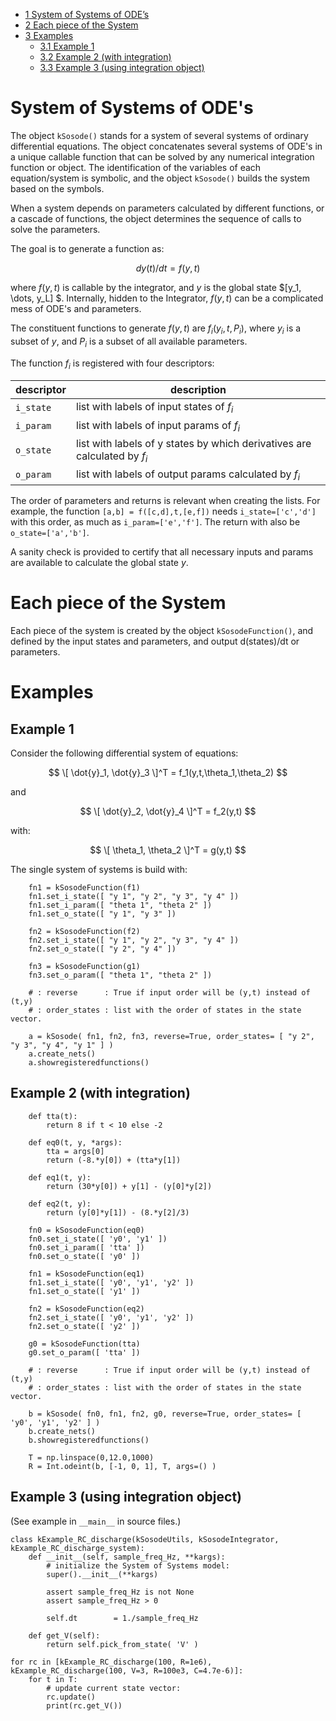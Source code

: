-   [<span class="toc-section-number">1</span> System of Systems of
    ODE’s](#system-of-systems-of-odes)
-   [<span class="toc-section-number">2</span> Each piece of the
    System](#each-piece-of-the-system)
-   [<span class="toc-section-number">3</span> Examples](#examples)
    -   [<span class="toc-section-number">3.1</span> Example
        1](#example-1)
    -   [<span class="toc-section-number">3.2</span> Example 2 (with
        integration)](#example-2-with-integration)
    -   [<span class="toc-section-number">3.3</span> Example 3 (using
        integration object)](#example-3-using-integration-object)

# System of Systems of ODE's

The object `kSosode()` stands for a system of several systems of ordinary
differential equations. The object concatenates several systems of ODE's in a
unique callable function that can be solved by any numerical integration
function or object. The identification of the variables of each equation/system
is symbolic, and the object `kSosode()` builds the system based on the symbols.

When a system depends on parameters calculated by different functions, or a
cascade of functions, the object determines the sequence of calls to solve the
parameters.

The goal is to generate a function as:

$$ dy(t)/dt = f(y,t) $$

where $f(y,t)$ is callable by the integrator, and $y$ is the global state
$[y_1, \dots, y_L] $.  Internally, hidden to the Integrator, $f(y,t)$ can be a
complicated mess of ODE's and parameters.

The constituent functions to generate $f(y,t)$ are $f_i(y_i,t,P_i)$, where
$y_i$ is a subset of $y$, and $P_i$ is a subset of all available parameters.

The function $f_i$ is registered with four descriptors:

| descriptor | description |
| ---------- | ----------- |
| `i_state` | list with labels of input states of $f_i$ |
| `i_param` | list with labels of input params of $f_i$ |
| `o_state` | list with labels of y states by which derivatives are calculated by $f_i$ |
| `o_param` | list with labels of output params calculated by $f_i$ |

The order of parameters and returns is relevant when creating the lists. For
example, the function `[a,b] = f([c,d],t,[e,f])` needs `i_state=['c','d']` with
this order, as much as `i_param=['e','f']`. The return with also be
`o_state=['a','b']`.

A sanity check is provided to certify that all necessary inputs and params are
available to calculate the global state $y$.

# Each piece of the System

Each piece of the system is created by the object `kSosodeFunction()`, and
defined by the input states and parameters, and output d(states)/dt or
parameters.

# Examples

## Example 1

Consider the following differential system of equations:

$$ \[ \dot{y}_1, \dot{y}_3 \]^T = f_1(y,t,\theta_1,\theta_2) $$

and

$$ \[ \dot{y}_2, \dot{y}_4 \]^T = f_2(y,t) $$

with:

$$ \[ \theta_1, \theta_2 \]^T = g(y,t) $$

The single system of systems is build with:
```
    fn1 = kSosodeFunction(f1)
    fn1.set_i_state([ "y 1", "y 2", "y 3", "y 4" ])
    fn1.set_i_param([ "theta 1", "theta 2" ])
    fn1.set_o_state([ "y 1", "y 3" ])

    fn2 = kSosodeFunction(f2)
    fn2.set_i_state([ "y 1", "y 2", "y 3", "y 4" ])
    fn2.set_o_state([ "y 2", "y 4" ])

    fn3 = kSosodeFunction(g1)
    fn3.set_o_param([ "theta 1", "theta 2" ])

    # : reverse      : True if input order will be (y,t) instead of (t,y)
    # : order_states : list with the order of states in the state vector.

    a = kSosode( fn1, fn2, fn3, reverse=True, order_states= [ "y 2", "y 3", "y 4", "y 1" ] )
    a.create_nets()
    a.showregisteredfunctions()
```

## Example 2 (with integration)

```
    def tta(t):
        return 8 if t < 10 else -2

    def eq0(t, y, *args):
        tta = args[0]
        return (-8.*y[0]) + (tta*y[1])

    def eq1(t, y):
        return (30*y[0]) + y[1] - (y[0]*y[2])

    def eq2(t, y):
        return (y[0]*y[1]) - (8.*y[2]/3)

    fn0 = kSosodeFunction(eq0)
    fn0.set_i_state([ 'y0', 'y1' ])
    fn0.set_i_param([ 'tta' ])
    fn0.set_o_state([ 'y0' ])

    fn1 = kSosodeFunction(eq1)
    fn1.set_i_state([ 'y0', 'y1', 'y2' ])
    fn1.set_o_state([ 'y1' ])

    fn2 = kSosodeFunction(eq2)
    fn2.set_i_state([ 'y0', 'y1', 'y2' ])
    fn2.set_o_state([ 'y2' ])

    g0 = kSosodeFunction(tta)
    g0.set_o_param([ 'tta' ])

    # : reverse      : True if input order will be (y,t) instead of (t,y)
    # : order_states : list with the order of states in the state vector.

    b = kSosode( fn0, fn1, fn2, g0, reverse=True, order_states= [ 'y0', 'y1', 'y2' ] )
    b.create_nets()
    b.showregisteredfunctions()

    T = np.linspace(0,12.0,1000)
    R = Int.odeint(b, [-1, 0, 1], T, args=() )
```

## Example 3 (using integration object)

(See example in `__main__` in source files.)

```
class kExample_RC_discharge(kSosodeUtils, kSosodeIntegrator, kExample_RC_discharge_system):
    def __init__(self, sample_freq_Hz, **kargs):
        # initialize the System of Systems model:
        super().__init__(**kargs)

        assert sample_freq_Hz is not None
        assert sample_freq_Hz > 0

        self.dt        = 1./sample_freq_Hz

    def get_V(self):
        return self.pick_from_state( 'V' )

for rc in [kExample_RC_discharge(100, R=1e6), kExample_RC_discharge(100, V=3, R=100e3, C=4.7e-6)]:
    for t in T:
        # update current state vector:
        rc.update()
        print(rc.get_V())
```
